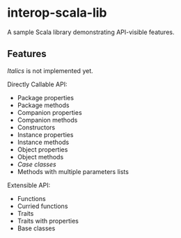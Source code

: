 # interop-scala-lib

A sample Scala library demonstrating API-visible features.

## Features

_Italics_ is not implemented yet.

Directly Callable API:

* Package properties
* Package methods
* Companion properties
* Companion methods
* Constructors
* Instance properties
* Instance methods
* Object properties
* Object methods
* _Case classes_
* Methods with multiple parameters lists

Extensible API:

* Functions
* Curried functions
* Traits
* Traits with properties
* Base classes
